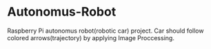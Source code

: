 # Autonomus-Robot
Raspberry Pi autonomus robot(robotic car) project. Car should follow colored arrows(trajectory) by applying Image Proccessing. 
